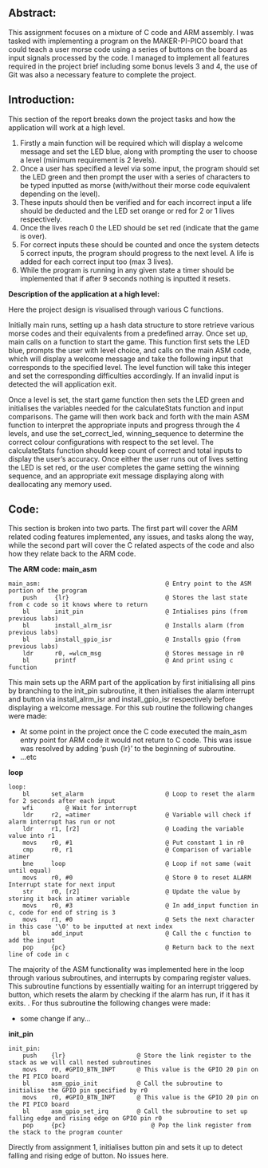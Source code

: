 ## Abstract:

This assignment focuses on a mixture of C code and ARM assembly. I was tasked with implementing a program on the MAKER-PI-PICO board that could teach a user morse code using a series of buttons on the board as input signals processed by the code. I managed to implement all features required in the project brief including some bonus levels 3 and 4, the use of Git was also a necessary feature to complete the project.

## Introduction: 

This section of the report breaks down the project tasks and how the application will work at a high level.
1. Firstly a main function will be required which will display a welcome message and set the LED blue, along with prompting the user to choose a level (minimum requirement is 2 levels). 
2. Once a user has specified a level via some input, the program should set the LED green and then prompt the user with a series of characters to be typed inputted as morse (with/without their morse code equivalent depending on the level). 
3. These inputs should then be verified and for each incorrect input a life should be deducted and the LED set orange or red for 2 or 1 lives respectively. 
4. Once the lives reach 0 the LED should be set red (indicate that the game is over). 
5. For correct inputs these should be counted and once the system detects 5 correct inputs, the program should progress to the next level. A life is added for each correct input too (max 3 lives). 
6. While the program is running in any given state a timer should be implemented that if after 9 seconds nothing is inputted it resets.

**Description of the application at a high level:**

Here the project design is visualised through various C functions.

Initially main runs, setting up a hash data structure to store retrieve various morse codes and their equivalents from a predefined array. Once set up, main calls on a function to start the game. This function first sets the LED blue, prompts the user with level choice, and calls on the main ASM code, which will display a welcome message and take the following input that corresponds to the specified level.
The level function will take this integer and set the corresponding difficulties accordingly. If an invalid input is detected the will application exit.

Once a level is set, the start game function then sets the LED green and initialises the variables needed for the calculateStats function and input comparisons. The game will then work back and forth with the main ASM function to interpret the appropriate inputs and progress through the 4 levels, and use the set_correct_led, winning_sequence to determine the correct colour configurations with respect to the set level. The calculateStats function should keep count of correct and total inputs to display the user’s accuracy. Once either the user runs out of lives setting the LED is set red, or the user completes the game setting the winning sequence, and an appropriate exit message displaying along with deallocating any memory used.


## Code:

This section is broken into two parts. The first part will cover the ARM related coding features implemented, any issues, and tasks along the way, while the second part will cover the C related aspects of the code and also how they relate back to the ARM code.

**The ARM code:**
**main_asm**
~~~
main_asm:                          	        @ Entry point to the ASM portion of the program
    push     {lr}                       	@ Stores the last state from c code so it knows where to return
    bl       init_pin                   	@ Intialises pins (from previous labs)
    bl       install_alrm_isr           	@ Installs alarm (from previous labs)
    bl       install_gpio_isr           	@ Installs gpio (from previous labs)
    ldr      r0, =wlcm_msg              	@ Stores message in r0
    bl       printf                     	@ And print using c function
~~~ 
This main sets up the ARM part of the application by first initialising all pins by branching to the init_pin subroutine, it then initialises the alarm interrupt and button via install_alrm_isr and install_gpio_isr respectively before displaying a welcome message. For this sub routine the following changes were made:

* At some point in the project once the C code executed the main_asm entry point for ARM code it would not return to C code. This was issue was resolved by adding ‘push {lr}’ to the beginning of subroutine.
* ...etc


**loop**
~~~ 
loop:
    bl      set_alarm                   	@ Loop to reset the alarm for 2 seconds after each input
    wfi			@ Wait for interrupt
    ldr     r2, =atimer                 	@ Variable will check if alarm interrupt has run or not
    ldr     r1, [r2]                    	@ Loading the variable value into r1
    movs    r0, #1                      	@ Put constant 1 in r0
    cmp     r0, r1                      	@ Comparison of variable atimer
    bne     loop                       	    @ Loop if not same (wait until equal)
    movs    r0, #0                      	@ Store 0 to reset ALARM Interrupt state for next input
    str     r0, [r2]                    	@ Update the value by storing it back in atimer variable
    movs    r0, #3                      	@ In add_input function in c, code for end of string is 3
    movs    r1, #0                      	@ Sets the next character in this case '\0' to be inputted at next index
    bl      add_input                   	@ Call the c function to add the input
    pop     {pc}                        	@ Return back to the next line of code in c
~~~
The majority of the ASM functionality was implemented here in the loop through various subroutines, and interrupts by comparing register values. This subroutine functions by essentially waiting for an interrupt triggered by button, which resets the alarm by checking if the alarm has run, if it has it exits.  . For thus subroutine the following changes were made: 

* some change if any...


**init_pin**
~~~
init_pin:
    push    {lr}                    @ Store the link register to the stack as we will call nested subroutines
    movs    r0, #GPIO_BTN_INPT      @ This value is the GPIO 20 pin on the PI PICO board
    bl      asm_gpio_init           @ Call the subroutine to initialise the GPIO pin specified by r0
    movs    r0, #GPIO_BTN_INPT      @ This value is the GPIO 20 pin on the PI PICO board
    bl      asm_gpio_set_irq        @ Call the subroutine to set up falling edge and rising edge on GPIO pin r0
    pop     {pc}                       	@ Pop the link register from the stack to the program counter
~~~
Directly from assignment 1, initialises button pin and sets it up to detect falling and rising edge of button. No issues here.


